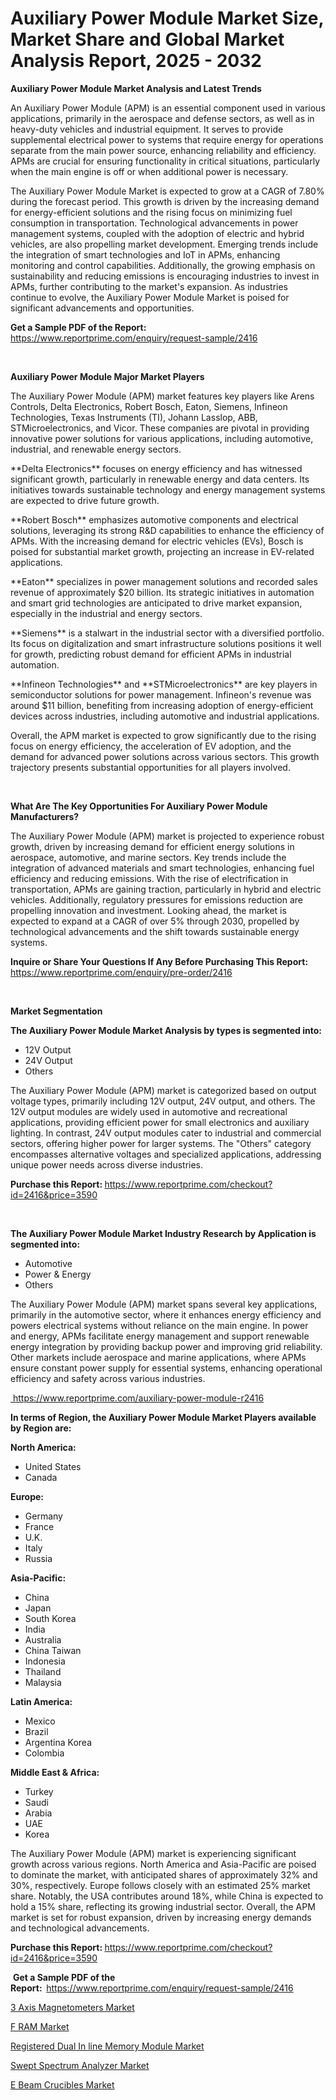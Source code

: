 <p><h1>Auxiliary Power Module Market Size, Market Share and Global Market Analysis Report, 2025 - 2032</h1></p><p><strong>Auxiliary Power Module Market Analysis and Latest Trends</strong></p>
<p><p>An Auxiliary Power Module (APM) is an essential component used in various applications, primarily in the aerospace and defense sectors, as well as in heavy-duty vehicles and industrial equipment. It serves to provide supplemental electrical power to systems that require energy for operations separate from the main power source, enhancing reliability and efficiency. APMs are crucial for ensuring functionality in critical situations, particularly when the main engine is off or when additional power is necessary.</p><p>The Auxiliary Power Module Market is expected to grow at a CAGR of 7.80% during the forecast period. This growth is driven by the increasing demand for energy-efficient solutions and the rising focus on minimizing fuel consumption in transportation. Technological advancements in power management systems, coupled with the adoption of electric and hybrid vehicles, are also propelling market development. Emerging trends include the integration of smart technologies and IoT in APMs, enhancing monitoring and control capabilities. Additionally, the growing emphasis on sustainability and reducing emissions is encouraging industries to invest in APMs, further contributing to the market's expansion. As industries continue to evolve, the Auxiliary Power Module Market is poised for significant advancements and opportunities.</p></p>
<p><strong>Get a Sample PDF of the Report:&nbsp;</strong> <a href="https://www.reportprime.com/enquiry/request-sample/2416?utm_campaign=1141&utm_medium=2&utm_source=Github&utm_content=ia&utm_term=18032025&utm_id=auxiliary-power-module">https://www.reportprime.com/enquiry/request-sample/2416</a></p>
<p>&nbsp;</p>
<p><strong>Auxiliary Power Module Major Market Players</strong></p>
<p><p>The Auxiliary Power Module (APM) market features key players like Arens Controls, Delta Electronics, Robert Bosch, Eaton, Siemens, Infineon Technologies, Texas Instruments (TI), Johann Lasslop, ABB, STMicroelectronics, and Vicor. These companies are pivotal in providing innovative power solutions for various applications, including automotive, industrial, and renewable energy sectors.</p><p>**Delta Electronics** focuses on energy efficiency and has witnessed significant growth, particularly in renewable energy and data centers. Its initiatives towards sustainable technology and energy management systems are expected to drive future growth.</p><p>**Robert Bosch** emphasizes automotive components and electrical solutions, leveraging its strong R&D capabilities to enhance the efficiency of APMs. With the increasing demand for electric vehicles (EVs), Bosch is poised for substantial market growth, projecting an increase in EV-related applications.</p><p>**Eaton** specializes in power management solutions and recorded sales revenue of approximately $20 billion. Its strategic initiatives in automation and smart grid technologies are anticipated to drive market expansion, especially in the industrial and energy sectors.</p><p>**Siemens** is a stalwart in the industrial sector with a diversified portfolio. Its focus on digitalization and smart infrastructure solutions positions it well for growth, predicting robust demand for efficient APMs in industrial automation.</p><p>**Infineon Technologies** and **STMicroelectronics** are key players in semiconductor solutions for power management. Infineon's revenue was around $11 billion, benefiting from increasing adoption of energy-efficient devices across industries, including automotive and industrial applications.</p><p>Overall, the APM market is expected to grow significantly due to the rising focus on energy efficiency, the acceleration of EV adoption, and the demand for advanced power solutions across various sectors. This growth trajectory presents substantial opportunities for all players involved.</p></p>
<p>&nbsp;</p>
<p><strong>What Are The Key Opportunities For Auxiliary Power Module Manufacturers?</strong></p>
<p><p>The Auxiliary Power Module (APM) market is projected to experience robust growth, driven by increasing demand for efficient energy solutions in aerospace, automotive, and marine sectors. Key trends include the integration of advanced materials and smart technologies, enhancing fuel efficiency and reducing emissions. With the rise of electrification in transportation, APMs are gaining traction, particularly in hybrid and electric vehicles. Additionally, regulatory pressures for emissions reduction are propelling innovation and investment. Looking ahead, the market is expected to expand at a CAGR of over 5% through 2030, propelled by technological advancements and the shift towards sustainable energy systems.</p></p>
<p><strong>Inquire or Share Your Questions If Any Before Purchasing This Report:</strong> <a href="https://www.reportprime.com/enquiry/pre-order/2416?utm_campaign=1141&utm_medium=2&utm_source=Github&utm_content=ia&utm_term=18032025&utm_id=auxiliary-power-module">https://www.reportprime.com/enquiry/pre-order/2416</a></p>
<p>&nbsp;</p>
<p><strong>Market Segmentation</strong></p>
<p><strong>The Auxiliary Power Module Market Analysis by types is segmented into:</strong></p>
<p><ul><li>12V Output</li><li>24V Output</li><li>Others</li></ul></p>
<p><p>The Auxiliary Power Module (APM) market is categorized based on output voltage types, primarily including 12V output, 24V output, and others. The 12V output modules are widely used in automotive and recreational applications, providing efficient power for small electronics and auxiliary lighting. In contrast, 24V output modules cater to industrial and commercial sectors, offering higher power for larger systems. The "Others" category encompasses alternative voltages and specialized applications, addressing unique power needs across diverse industries.</p></p>
<p><strong>Purchase this Report:&nbsp;</strong><a href="https://www.reportprime.com/checkout?id=2416&price=3590&utm_campaign=1141&utm_medium=2&utm_source=Github&utm_content=ia&utm_term=18032025&utm_id=auxiliary-power-module">https://www.reportprime.com/checkout?id=2416&price=3590</a></p>
<p>&nbsp;</p>
<p><strong>The Auxiliary Power Module Market Industry Research by Application is segmented into:</strong></p>
<p><ul><li>Automotive</li><li>Power & Energy</li><li>Others</li></ul></p>
<p><p>The Auxiliary Power Module (APM) market spans several key applications, primarily in the automotive sector, where it enhances energy efficiency and powers electrical systems without reliance on the main engine. In power and energy, APMs facilitate energy management and support renewable energy integration by providing backup power and improving grid reliability. Other markets include aerospace and marine applications, where APMs ensure constant power supply for essential systems, enhancing operational efficiency and safety across various industries.</p></p>
<p><a href="https://www.reportprime.com/auxiliary-power-module-r2416?utm_campaign=1141&utm_medium=2&utm_source=Github&utm_content=ia&utm_term=18032025&utm_id=auxiliary-power-module">&nbsp;https://www.reportprime.com/auxiliary-power-module-r2416</a></p>
<p><strong>In terms of Region, the Auxiliary Power Module Market Players available by Region are:</strong></p>
<p>
    <p> <strong> North America: </strong>
        <ul>
            <li>United States</li>
            <li>Canada</li>
        </ul>
        </p> 
    <p> <strong> Europe: </strong>
        <ul>
            <li>Germany</li>
            <li>France</li>
            <li>U.K.</li>
            <li>Italy</li>
            <li>Russia</li>
        </ul>
        </p> 
    <p> <strong> Asia-Pacific: </strong>
        <ul>
            <li>China</li>
            <li>Japan</li>
            <li>South Korea</li>
            <li>India</li>
            <li>Australia</li>
            <li>China Taiwan</li>
            <li>Indonesia</li>
            <li>Thailand</li>
            <li>Malaysia</li>
        </ul>
        </p> 
    <p> <strong> Latin America: </strong>
        <ul>
            <li>Mexico</li>
            <li>Brazil</li>
            <li>Argentina Korea</li>
            <li>Colombia</li>
        </ul>
        </p> 
    <p> <strong> Middle East & Africa: </strong>
        <ul>
            <li>Turkey</li>
            <li>Saudi</li>
            <li>Arabia</li>
            <li>UAE</li>
            <li>Korea</li>
        </ul>
    </p>
    </p>
<p><p>The Auxiliary Power Module (APM) market is experiencing significant growth across various regions. North America and Asia-Pacific are poised to dominate the market, with anticipated shares of approximately 32% and 30%, respectively. Europe follows closely with an estimated 25% market share. Notably, the USA contributes around 18%, while China is expected to hold a 15% share, reflecting its growing industrial sector. Overall, the APM market is set for robust expansion, driven by increasing energy demands and technological advancements.</p></p>
<p><strong>Purchase this Report: </strong><a href="https://www.reportprime.com/checkout?id=2416&price=3590&utm_campaign=1141&utm_medium=2&utm_source=Github&utm_content=ia&utm_term=18032025&utm_id=auxiliary-power-module">https://www.reportprime.com/checkout?id=2416&price=3590</a></p>
<p>&nbsp;<strong>Get a Sample PDF of the Report:&nbsp;&nbsp;</strong><a href="https://www.reportprime.com/enquiry/request-sample/2416?utm_campaign=1141&utm_medium=2&utm_source=Github&utm_content=ia&utm_term=18032025&utm_id=auxiliary-power-module">https://www.reportprime.com/enquiry/request-sample/2416</a></p>
<p><strong></strong></p>
<p><p><a href="https://github.com/zeraikulkawb/Market-Research-Report-List-1/blob/main/3-axis-magnetometers-market.md?utm_campaign=1141&utm_medium=2&utm_source=Github&utm_content=ia&utm_term=18032025&utm_id=auxiliary-power-module">3 Axis Magnetometers Market</a></p><p><a href="https://github.com/rojannovarwd/Market-Research-Report-List-1/blob/main/f-ram-market.md?utm_campaign=1141&utm_medium=2&utm_source=Github&utm_content=ia&utm_term=18032025&utm_id=auxiliary-power-module">F RAM Market</a></p><p><a href="https://github.com/FassouRP/Market-Research-Report-List-7/blob/main/registered-dual-in-line-memory-module-market.md?utm_campaign=1141&utm_medium=2&utm_source=Github&utm_content=ia&utm_term=18032025&utm_id=auxiliary-power-module">Registered Dual In line Memory Module Market</a></p><p><a href="https://github.com/dandatesha7q/Market-Research-Report-List-1/blob/main/swept-spectrum-analyzer-market.md?utm_campaign=1141&utm_medium=2&utm_source=Github&utm_content=ia&utm_term=18032025&utm_id=auxiliary-power-module">Swept Spectrum Analyzer Market</a></p><p><a href="https://github.com/rullihipes6h/Market-Research-Report-List-1/blob/main/e-beam-crucibles-market.md?utm_campaign=1141&utm_medium=2&utm_source=Github&utm_content=ia&utm_term=18032025&utm_id=auxiliary-power-module">E Beam Crucibles Market</a></p></p>